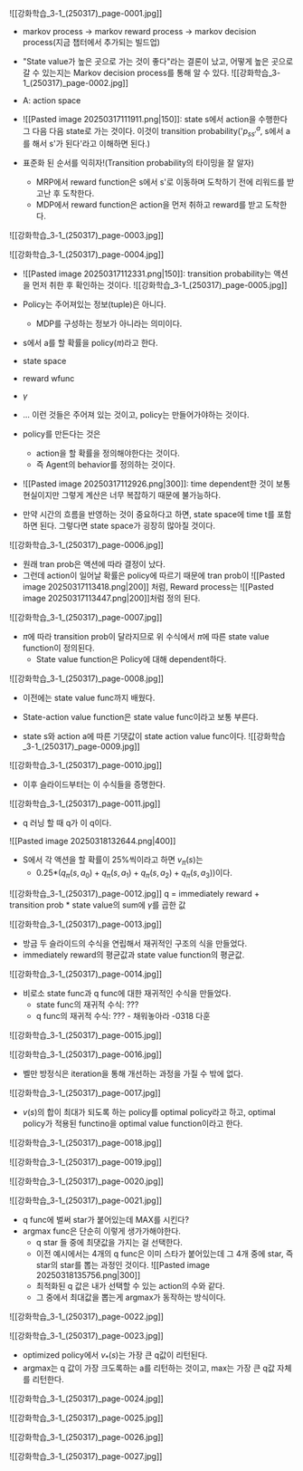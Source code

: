 ![[강화학습_3-1_(250317)_page-0001.jpg]]
- markov process -> markov reward process -> markov decision process(지금 챕터에서 추가되는 빌드업)

- "State value가 높은 곳으로 가는 것이 좋다"라는 결론이 났고, 어떻게 높은 곳으로 갈 수 있는지는 Markov decision process를 통해 알 수 있다.
![[강화학습_3-1_(250317)_page-0002.jpg]]
- A: action space
- ![[Pasted image 20250317111911.png|150]]: state s에서 action을 수행한다 그 다음 다음 state로 가는 것이다. 이것이 transition probability('$p_{ss'}^a$, s에서 a를 해서 s'가 된다'라고 이해하면 된다.)

- 표준화 된 순서를 익히자!(Transition probability의 타이밍을 잘 알자)
	- MRP에서 reward function은 s에서 s'로 이동하며 도착하기 전에 리워드를 받고난 후 도착한다.
	- MDP에서 reward function은 action을 먼저 취하고 reward를 받고 도착한다.


![[강화학습_3-1_(250317)_page-0003.jpg]]

![[강화학습_3-1_(250317)_page-0004.jpg]]
- ![[Pasted image 20250317112331.png|150]]: transition probability는 액션을 먼저 취한 후 확인하는 것이다.
![[강화학습_3-1_(250317)_page-0005.jpg]]
- Policy는 주어져있는 정보(tuple)은 아니다.
	- MDP를 구성하는 정보가 아니라는 의미이다.

- s에서 a를 할 확률을 policy($\pi$)라고 한다.

- state space
- reward wfunc
- $\gamma$
- ... 이런 것들은 주어져 있는 것이고, policy는 만들어가야하는 것이다.

- policy를 만든다는 것은
	- action을 할 확률을 정의해야한다는 것이다.
	- 즉 Agent의 behavior를 정의하는 것이다.

- ![[Pasted image 20250317112926.png|300]]: time dependent한 것이 보통 현실이지만 그렇게 계산은 너무 복잡하기 때문에 불가능하다.

- 만약 시간의 흐름을 반영하는 것이 중요하다고 하면, state space에 time t를 포함하면 된다. 그렇다면 state space가 굉장히 많아질 것이다.


![[강화학습_3-1_(250317)_page-0006.jpg]]
- 원래 tran prob은 액션에 따라 결정이 났다.
- 그런데 action이 일어날 확률은 policy에 따르기 때문에 tran prob이 ![[Pasted image 20250317113418.png|200]]
처럼, Reward process는 ![[Pasted image 20250317113447.png|200]]처럼 정의 된다.

![[강화학습_3-1_(250317)_page-0007.jpg]]
- $\pi$에 따라 transition prob이 달라지므로 위 수식에서 $\pi$에 따른 state value function이 정의된다.
	- State value function은 Policy에 대해 dependent하다.


![[강화학습_3-1_(250317)_page-0008.jpg]]
- 이전에는 state value func까지 배웠다.
- State-action value function은 state value func이라고 보통 부른다.

- state s와 action a에 따른 기댓값이 state action value func이다.
![[강화학습_3-1_(250317)_page-0009.jpg]]

![[강화학습_3-1_(250317)_page-0010.jpg]]
- 이후 슬라이드부터는 이 수식들을 증명한다.

![[강화학습_3-1_(250317)_page-0011.jpg]]
- q 러닝 할 때 q가 이 q이다.

![[Pasted image 20250318132644.png|400]]
- S에서 각 액션을 할 확률이 25%씩이라고 하면 $v_\pi(s)$는 
	- 0.25*($q_\pi(s, a_0) + q_\pi(s, a_1) + q_\pi(s, a_2) + q_\pi(s, a_3)$)이다.


![[강화학습_3-1_(250317)_page-0012.jpg]]
q = immediately reward + transition prob * state value의 sum에 $\gamma$를 곱한 값

![[강화학습_3-1_(250317)_page-0013.jpg]]
- 방금 두 슬라이드의 수식을 연립해서 재귀적인 구조의 식을 만들었다.
- immediately reward의 평균값과 state value function의 평균값.

![[강화학습_3-1_(250317)_page-0014.jpg]]
- 비로소 state func과 q func에 대한 재귀적인 수식을 만들었다.
	- state func의 재귀적 수식: ???
	- q func의 재귀적 수식: ???     - 채워놓아라  -0318 다훈


![[강화학습_3-1_(250317)_page-0015.jpg]]

![[강화학습_3-1_(250317)_page-0016.jpg]]
- 벨만 방정식은 iteration을 통해 개선하는 과정을 가질 수 밖에 없다.

![[강화학습_3-1_(250317)_page-0017.jpg]]
- $v(s)$의 합이 최대가 되도록 하는 policy를 optimal policy라고 하고, optimal policy가 적용된 functino을 optimal value function이라고 한다.


![[강화학습_3-1_(250317)_page-0018.jpg]]

![[강화학습_3-1_(250317)_page-0019.jpg]]

![[강화학습_3-1_(250317)_page-0020.jpg]]

![[강화학습_3-1_(250317)_page-0021.jpg]]
- q func에 벌써 star가 붙어있는데 MAX를 시킨다?
- argmax func은 단순히 이렇게 생가가해야한다.
	- q star 들 중에 최댓값을 가지는 걸 선택한다.
	- 이전 예시에서는 4개의 q func은 이미 스타가 붙어있는데 그 4개 중에 star, 즉 star의 star를 뽑는 과정인 것이다.
		![[Pasted image 20250318135756.png|300]]
	- 최적화된 q 값은 내가 선택할 수 있는 action의 수와 같다. 
	- 그 중에서 최대값을 뽑는게 argmax가 동작하는 방식이다.

![[강화학습_3-1_(250317)_page-0022.jpg]]

![[강화학습_3-1_(250317)_page-0023.jpg]]
- optimized policy에서 $v_*(s)$는 가장 큰 q값이 리턴된다.
- argmax는 q 값이 가장 크도록하는 a를 리턴하는 것이고, max는 가장 큰 q값 자체를 리턴한다.

![[강화학습_3-1_(250317)_page-0024.jpg]]

![[강화학습_3-1_(250317)_page-0025.jpg]]

![[강화학습_3-1_(250317)_page-0026.jpg]]

![[강화학습_3-1_(250317)_page-0027.jpg]]